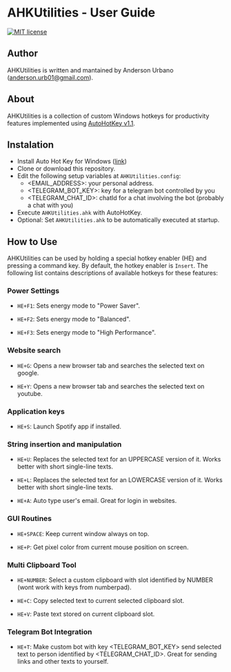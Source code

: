 # AHKUtilities - User Guide

[![MIT license](https://img.shields.io/badge/license-MIT-blue.svg)](https://github.com/urbanoanderson/ahkutilities/blob/master/LICENSE.txt)

## Author

AHKUtilities is written and mantained by Anderson Urbano (anderson.urb01@gmail.com).

## About

AHKUtilities is a collection of custom Windows hotkeys for productivity features implemented using [AutoHotKey v1.1](https://autohotkey.com/).

## Instalation

- Install Auto Hot Key for Windows ([link](https://autohotkey.com/download))
- Clone or download this repository.
- Edit the following setup variables at `AHKUtilities.config`:
    - <EMAIL_ADDRESS>: your personal address.
    - <TELEGRAM_BOT_KEY>: key for a telegram bot controlled by you
    - <TELEGRAM_CHAT_ID>: chatId for a chat involving the bot (probably a chat with you)
- Execute `AHKUtilities.ahk` with AutoHotKey.
- Optional: Set `AHKUtilities.ahk` to be automatically executed at startup.

## How to Use

AHKUtilities can be used by holding a special hotkey enabler (HE) and pressing a command key. By default, the hotkey enabler is `Insert`. The following list contains descriptions of available hotkeys for these features:

### Power Settings

- `HE+F1`: Sets energy mode to "Power Saver".

- `HE+F2`: Sets energy mode to "Balanced".

- `HE+F3`: Sets energy mode to "High Performance".

### Website search

- `HE+G`: Opens a new browser tab and searches the selected text on google.

- `HE+Y`: Opens a new browser tab and searches the selected text on youtube.

### Application keys

- `HE+S`: Launch Spotify app if installed.

### String insertion and manipulation

- `HE+U`: Replaces the selected text for an UPPERCASE version of it. Works better with short single-line texts.

- `HE+L`: Replaces the selected text for an LOWERCASE version of it. Works better with short single-line texts.

- `HE+A`: Auto type user's email. Great for login in websites.

### GUI Routines

- `HE+SPACE`: Keep current window always on top.

- `HE+P`: Get pixel color from current mouse position on screen.

### Multi Clipboard Tool

- `HE+NUMBER`: Select a custom clipboard with slot identified by NUMBER (wont work with keys from numberpad).

- `HE+C`: Copy selected text to current selected clipboard slot.

- `HE+V`: Paste text stored on current clipboard slot.

### Telegram Bot Integration

- `HE+T`: Make custom bot with key <TELEGRAM_BOT_KEY> send selected text to person identified by <TELEGRAM_CHAT_ID>. Great for sending links and other texts to yourself.